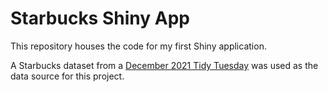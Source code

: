 # Starbucks Shiny App

This repository houses the code for my first Shiny application.

A Starbucks dataset from a [December 2021 Tidy Tuesday](https://github.com/rfordatascience/tidytuesday/blob/master/data/2021/2021-12-21/readme.md) was used as the data source for this project.